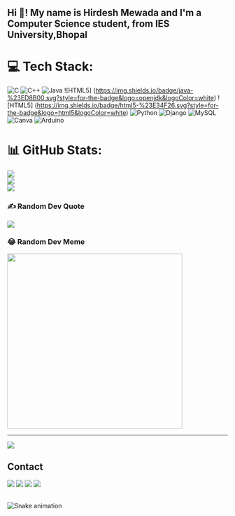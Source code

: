 <h2 align="left">Hi 👋! My name is Hirdesh Mewada and I'm a Computer Science student, from IES University,Bhopal</h2>

  
# 💻 Tech Stack:
  
![C](https://img.shields.io/badge/c-%2300599C.svg?style=for-the-badge&logo=c&logoColor=white) ![C++](https://img.shields.io/badge/c++-%2300599C.svg?style=for-the-badge&logo=c%2B%2B&logoColor=white) ![Java](https://img.shields.io/badge/java-%23ED8B00.svg?style=for-the-badge&logo=openjdk&logoColor=white) ![HTML5]
(https://img.shields.io/badge/java-%23ED8B00.svg?style=for-the-badge&logo=openjdk&logoColor=white) ![HTML5]
(https://img.shields.io/badge/html5-%23E34F26.svg?style=for-the-badge&logo=html5&logoColor=white) ![Python](https://img.shields.io/badge/python-3670A0?style=for-the-badge&logo=python&logoColor=ffdd54) ![Django](https://img.shields.io/badge/django-%23092E20.svg?style=for-the-badge&logo=django&logoColor=white) ![MySQL](https://img.shields.io/badge/mysql-%2300000f.svg?style=for-the-badge&logo=mysql&logoColor=white) ![Canva](https://img.shields.io/badge/Canva-%2300C4CC.svg?style=for-the-badge&logo=Canva&logoColor=white) ![Arduino](https://img.shields.io/badge/-Arduino-00979D?style=for-the-badge&logo=Arduino&logoColor=white)

# 📊 GitHub Stats:
![](https://github-readme-stats.vercel.app/api?username=hirdeshmewada&theme=dark&hide_border=false&include_all_commits=true&count_private=false)<br/>
![](https://github-readme-streak-stats.herokuapp.com/?user=hirdeshmewada&theme=dark&hide_border=false)<br/>
![](https://github-readme-stats.vercel.app/api/top-langs/?username=hirdeshmewada&theme=dark&hide_border=false&include_all_commits=true&count_private=false&layout=compact)

### ✍️ Random Dev Quote
![](https://quotes-github-readme.vercel.app/api?type=horizontal&theme=radical)

### 😂 Random Dev Meme
<img src='https://randommeme-five.vercel.app/' style="height: 400px;"/>

---
[![](https://visitcount.itsvg.in/api?id=hirdeshmewada&icon=0&color=0)](https://visitcount.itsvg.in)

  ## Contact 
<div> 
  <a href="https://www.linkedin.com/in/hirdesh-mewada-4b1074183?utm_source=share&utm_campaign=share_via&utm_content=profile&utm_medium=android_app" target="_blank"><img src="https://img.shields.io/badge/-LinkedIn-%230077B5?style=for-the-badge&logo=linkedin&logoColor=white" target=""></a> 
  <a href="https://twitter.com/hirdesh125" target="_blank"><img src="https://img.shields.io/badge/-Twitter-%23EA4335?style=for-the-badge&logo=youtube&logoColor=white" target="_blank"></a>
  <a href="[https://instagram.com/ericagrundy](https://www.instagram.com/hirdeshrajpute?igsh=cDFubjViN3VoZjgw)" target="_blank"><img src="https://img.shields.io/badge/-Instagram-%23E4405F?style=for-the-badge&logo=instagram&logoColor=white" target=""></a>
  <a href = "mailto: hirdeshmewada2023@gmail.com"><img src="https://img.shields.io/badge/-Gmail-%23333?style=for-the-badge&logo=gmail&logoColor=white" target="_blank"></a>
 </br>
</br>
  
  ![Snake animation](https://github.com/eagrundy/eagrundy/blob/output/github-contribution-grid-snake.svg)
</div>

###
